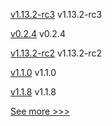 
[v1.13.2-rc3](https://github.com/hyperledger/indy-node/releases/tag/v1.13.2-rc3) v1.13.2-rc3

[v0.2.4](https://github.com/hyperledger/aries-framework-javascript/releases/tag/v0.2.4) v0.2.4

[v1.13.2-rc2](https://github.com/hyperledger/indy-node/releases/tag/v1.13.2-rc2) v1.13.2-rc2

[v1.1.0](https://github.com/hyperledger/firefly/releases/tag/v1.1.0) v1.1.0

[v1.1.8](https://github.com/hyperledger/firefly-evmconnect/releases/tag/v1.1.8) v1.1.8


[See more >>>](https://start-here.hyperledger.org/releases)
